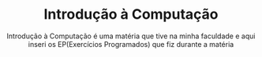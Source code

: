 <div align="center">
  <h1>Introdução à Computação</h1>
  <p>Introdução à Computação é uma matéria que tive na minha faculdade e aqui inseri os EP(Exercícios Programados) que fiz durante a matéria<p>
</div>
